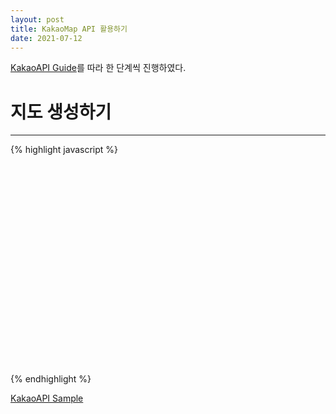 ```yaml
---
layout: post
title: KakaoMap API 활용하기
date: 2021-07-12
--- 
```


[KakaoAPI Guide](https://apis.map.kakao.com/web/guide/)를 따라 한 단계씩 진행하였다.  


# 지도 생성하기  
<hr>
{% highlight javascript %}
<!doctype html>  
<head>
  <title>Kakao API 활용 </title>
</head>
<body>
  <div class="container">
    <div id="map" style="width:100%;height:350px;"></div>
  </div>
  
  <script type="text/javascript" src="//dapi.kakao.com/v2/maps/sdk.js?appkey=발급받은 APP KEY"></script>
  <script>
  var mapContainer = document.getElementById('map'),
      mapOption = {
          center: new kakao.maps.LatLng(33.450701, 126.570667),
          level: 3
      };

  var map = new kakao.maps.Map(container, options);
  </script>
</body>
</html>
{% endhighlight %}





[KakaoAPI Sample](https://apis.map.kakao.com/web/sample/)
